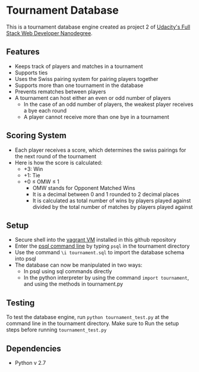 # Tournament Database
This is a tournament database engine created as project 2 of [Udacity's Full Stack Web Developer Nanodegree](https://www.udacity.com/course/full-stack-web-developer-nanodegree--nd004).  

## Features
* Keeps track of players and matches in a tournament
* Supports ties
* Uses the Swiss pairing system for pairing players together  
* Supports more than one tournament in the database
* Prevents rematches between players
* A tournament can host either an even or odd number of players
  * In the case of an odd number of players, the weakest player receives a bye each round
  * A player cannot receive more than one bye in a tournament

## Scoring System
* Each player receives a score, which determines the swiss pairings for the next round of the tournament
* Here is how the score is calculated:
  * +3: Win
  * +1: Tie
  * +0 ≤ OMW ≤ 1
    * OMW stands for Opponent Matched Wins
    * It is a decimal between 0 and 1 rounded to 2 decimal places
    * It is calculated as total number of wins by players played against divided by the total number of matches by players played against

## Setup
* Secure shell into the [vagrant VM](https://www.vagrantup.com/docs/getting-started/) installed in this github repository
* Enter the [psql command line](http://www.postgresql.org/docs/8.4/static/tutorial-accessdb.html) by typing `psql` in the tournament directory
* Use the command `\i tournament.sql` to import the database schema into psql
* The database can now be manipulated  in two ways:
  * In psql using sql commands directly
  * In the python interpreter by using the command `import tournament`, and using the methods in tournament.py

## Testing
To test the database engine, run `python tournament_test.py` at the command line in the tournament directory.  Make sure to Run the setup steps before running `tournament_test.py`

## Dependencies
* Python v 2.7
